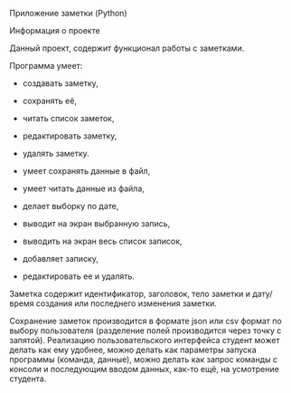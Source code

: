 Приложение заметки (Python)

Информация о проекте

Данный проект, содержит функционал работы с заметками.

Программа умеет:

- создавать заметку,

- сохранять её,
- читать список заметок,

- редактировать заметку,

- удалять заметку.



- умеет сохранять данные в файл,
- умеет читать данные из файла,
- делает выборку по дате,
- выводит на экран выбранную запись,
- выводить на экран весь список записок,
- добавляет записку,
- редактировать ее и удалять.


Заметка содержит идентификатор, заголовок, тело заметки и дату/время создания или последнего изменения заметки.

Сохранение заметок производится в формате json или csv формат по выбору пользователя (разделение полей производится через точку с запятой).
Реализацию пользовательского интерфейса студент может делать как ему удобнее, можно делать как параметры запуска программы (команда, данные), можно делать как запрос команды с консоли и последующим вводом данных, как-то ещё, на усмотрение студента.